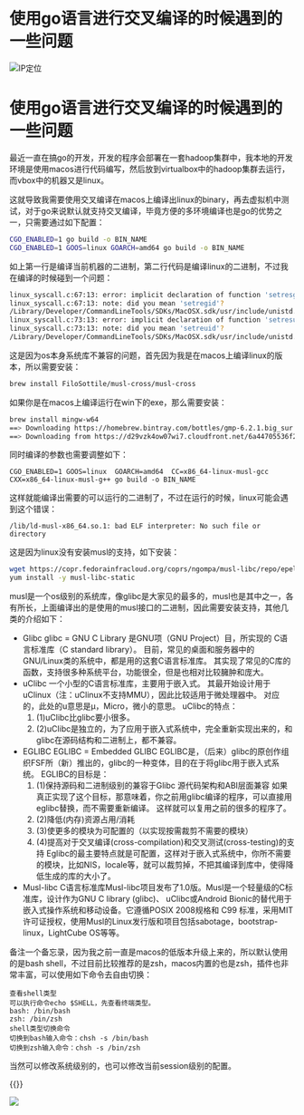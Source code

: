 # 使用go语言进行交叉编译的时候遇到的一些问题


<!--more-->
![IP定位](https://tool.lu/netcard/)

# 使用go语言进行交叉编译的时候遇到的一些问题

最近一直在搞go的开发，开发的程序会部署在一套hadoop集群中，我本地的开发环境是使用macos进行代码编写，然后放到virtualbox中的hadoop集群去运行，而vbox中的机器又是linux。

这就导致我需要使用交叉编译在macos上编译出linux的binary，再去虚拟机中测试，对于go来说默认就支持交叉编译，毕竟方便的多环境编译也是go的优势之一，只需要通过如下配置：

```bash
CGO_ENABLED=1 go build -o BIN_NAME
CGO_ENABLED=1 GOOS=linux GOARCH=amd64 go build -o BIN_NAME
```

如上第一行是编译当前机器的二进制，第二行代码是编译linux的二进制，不过我在编译的时候碰到一个问题：

```bash
linux_syscall.c:67:13: error: implicit declaration of function 'setresgid' is invalid in C99 [-Werror,-Wimplicit-function-declaration]
linux_syscall.c:67:13: note: did you mean 'setregid'?
/Library/Developer/CommandLineTools/SDKs/MacOSX.sdk/usr/include/unistd.h:593:6: note: 'setregid' declared here
linux_syscall.c:73:13: error: implicit declaration of function 'setresuid' is invalid in C99 [-Werror,-Wimplicit-function-declaration]
linux_syscall.c:73:13: note: did you mean 'setreuid'?
/Library/Developer/CommandLineTools/SDKs/MacOSX.sdk/usr/include/unistd.h:595:6: note: 'setreuid' declared here
```

这是因为os本身系统库不兼容的问题，首先因为我是在macos上编译linux的版本，所以需要安装：

```bash
brew install FiloSottile/musl-cross/musl-cross
```

如果你是在macos上编译运行在win下的exe，那么需要安装：

```bash
brew install mingw-w64
==> Downloading https://homebrew.bintray.com/bottles/gmp-6.2.1.big_sur.bottle.tar.gz
==> Downloading from https://d29vzk4ow07wi7.cloudfront.net/6a44705536f25c4b9f8547d44d129ae3b3657755039966ad2b86b821e187c32c?response-content-dispositio
```

同时编译的参数也需要调整如下：

```shell
CGO_ENABLED=1 GOOS=linux  GOARCH=amd64  CC=x86_64-linux-musl-gcc  CXX=x86_64-linux-musl-g++ go build -o BIN_NAME
```

这样就能编译出需要的可以运行的二进制了，不过在运行的时候，linux可能会遇到这个错误：

```shell
/lib/ld-musl-x86_64.so.1: bad ELF interpreter: No such file or directory
```

这是因为linux没有安装musl的支持，如下安装：

```bash
wget https://copr.fedorainfracloud.org/coprs/ngompa/musl-libc/repo/epel-7/ngompa-musl-libc-epel-7.repo -O /etc/yum.repos.d/ngompa-musl-libc-epel-7.repo
yum install -y musl-libc-static
```

musl是一个os级别的系统库，像glibc是大家见的最多的，musl也是其中之一，各有所长，上面编译出的是使用的musl接口的二进制，因此需要安装支持，其他几类的介绍如下：

- Glibc glibc = GNU C Library 是GNU项（GNU Project）目，所实现的 C语言标准库（C standard library）。 目前，常见的桌面和服务器中的GNU/Linux类的系统中，都是用的这套C语言标准库。 其实现了常见的C库的函数，支持很多种系统平台，功能很全，但是也相对比较臃肿和庞大。
- uClibc 一个小型的C语言标准库，主要用于嵌入式。 其最开始设计用于uClinux（注：uClinux不支持MMU），因此比较适用于微处理器中。 对应的，此处的u意思是μ，Micro，微小的意思。 uClibc的特点：
  1. (1)uClibc比glibc要小很多。
  2. (2)uClibc是独立的，为了应用于嵌入式系统中，完全重新实现出来的，和glibc在源码结构和二进制上，都不兼容。
- EGLIBC EGLIBC = Embedded GLIBC EGLIBC是，（后来）glibc的原创作组织FSF所（新）推出的，glibc的一种变体，目的在于将glibc用于嵌入式系统。 EGLIBC的目标是：
  1. (1)保持源码和二进制级别的兼容于Glibc 源代码架构和ABI层面兼容 如果真正实现了这个目标，那意味着，你之前用glibc编译的程序，可以直接用eglibc替换，而不需要重新编译。 这样就可以复用之前的很多的程序了。
  2. (2)降低(内存)资源占用/消耗
  3. (3)使更多的模块为可配置的（以实现按需裁剪不需要的模块）
  4. (4)提高对于交叉编译(cross-compilation)和交叉测试(cross-testing)的支持 Eglibc的最主要特点就是可配置，这样对于嵌入式系统中，你所不需要的模块，比如NIS，locale等，就可以裁剪掉，不把其编译到库中，使得降低生成的库的大小了。
- Musl-libc C语言标准库Musl-libc项目发布了1.0版。Musl是一个轻量级的C标准库，设计作为GNU C library (glibc)、 uClibc或Android Bionic的替代用于嵌入式操作系统和移动设备。它遵循POSIX 2008规格和 C99 标准，采用MIT许可证授权，使用Musl的Linux发行版和项目包括sabotage，bootstrap-linux，LightCube OS等等。

备注一个备忘录，因为我之前一直是macos的低版本升级上来的，所以默认使用的是bash shell，不过目前比较推荐的是zsh，macos内置的也是zsh，插件也非常丰富，可以使用如下命令去自由切换：

```shell
查看shell类型
可以执行命令echo $SHELL，先查看终端类型。
bash: /bin/bash
zsh: /bin/zsh
shell类型切换命令
切换到bash输入命令：chsh -s /bin/bash
切换到zsh输入命令：chsh -s /bin/zsh
```

当然可以修改系统级别的，也可以修改当前session级别的配置。




{{<music url="https://cdn.jsdelivr.net/gh/ybrc/ybrc.github.io@source/Music/23.mp3" name="" artist="Mr·Yang" cover="https://cdn.jsdelivr.net/gh/ybrc/ybrc.github.io@img/avatar.png" fixed="true" volume="100" loop="all" autoplay="true" preload="auto" >}}

<img src="https://tool.lu/netcard/">
